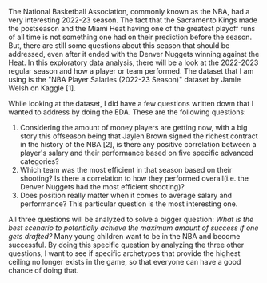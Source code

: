 The National Basketball Association, commonly known as the NBA, had a very interesting 2022-23 season. The fact that the Sacramento Kings made the postseason and the Miami Heat having one of the greatest playoff runs of all time is not something one had on their prediction before the season. But, there are still some questions about this season that should be addressed, even after it ended with the Denver Nuggets winning against the Heat. In this exploratory data analysis, there will be a look at the 2022-2023 regular season and how a player or team performed. The dataset that I am using is the "NBA Player Salaries (2022-23 Season)" dataset by Jamie Welsh on Kaggle [1].

While looking at the dataset, I did have a few questions written down that I wanted to address by doing the EDA. These are the following questions:

1. Considering the amount of money players are getting now, with a big story this offseason being that Jaylen Brown signed the richest contract in the history of the NBA [2], is there any positive correlation between a player's salary and their performance based on five specific advanced categories?
2. Which team was the most efficient in that season based on their shooting? Is there a correlation to how they performed overall(i.e. the Denver Nuggets had the most efficient shooting)?
3. Does position really matter when it comes to average salary and performance? This particular question is the most interesting one. 

All three questions will be analyzed to solve a bigger question: *What is the best scenario to potentially achieve the maximum amount of success if one gets drafted?* Many young children want to be in the NBA and become successful. By doing this specific question by analyzing the three other questions, I want to see if specific archetypes that provide the highest ceiling no longer exists in the game, so that everyone can have a good chance of doing that.
